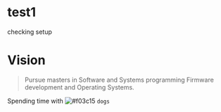 # test1
checking setup

# Vision
> Pursue masters in Software and Systems programming
> Firmware development and Operating Systems.


Spending time with ![#f03c15](https://placehold.it/15/f03c15/000000?text=+) `dogs`
